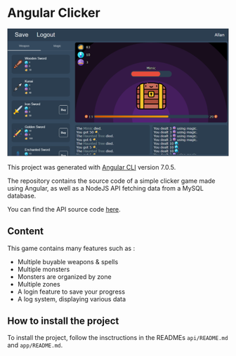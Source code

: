 # Angular Clicker

![Game screenshot](/media/game.png)

This project was generated with [Angular CLI](https://github.com/angular/angular-cli) version 7.0.5.

The repository contains the source code of a simple clicker game made using Angular, as well as a NodeJS API fetching data from a MySQL database.

You can find the API source code [here](https://github.com/demarbre1u/AngularClicker_API).

## Content

This game contains many features such as :
- Multiple buyable weapons & spells
- Multiple monsters
- Monsters are organized by zone
- Multiple zones
- A login feature to save your progress
- A log system, displaying various data

## How to install the project

To install the project, follow the insctructions in the READMEs `api/README.md` and `app/README.md`.